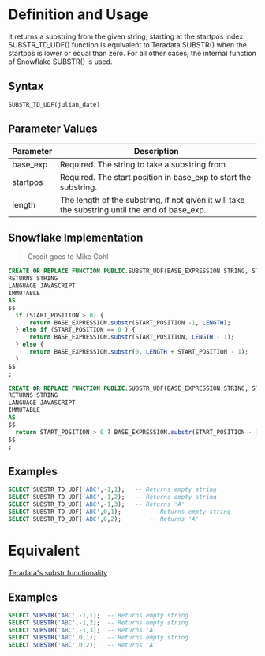 
# Definition and Usage
 It returns a substring from the given string, starting at the startpos index. SUBSTR_TD_UDF() function is equivalent to Teradata SUBSTR() when the startpos is lower or equal than zero. For all other cases, the internal function of Snowflake SUBSTR() is used.


## Syntax
`SUBSTR_TD_UDF(julian_date)`

## Parameter Values
| Parameter	    | Description |
|---------------|-------------|
| base_exp	| Required. The string to take a substring from.
| startpos	| Required. The start position in base_exp to start the substring.
| length	  | The length of the substring, if not given it will take the substring until the end of base_exp.

## Snowflake Implementation

> Credit goes to Mike Gohl

```sql
CREATE OR REPLACE FUNCTION PUBLIC.SUBSTR_UDF(BASE_EXPRESSION STRING, START_POSITION FLOAT, LENGTH FLOAT)
RETURNS STRING
LANGUAGE JAVASCRIPT
IMMUTABLE
AS
$$
  if (START_POSITION > 0) {
      return BASE_EXPRESSION.substr(START_POSITION -1, LENGTH);
  } else if (START_POSITION == 0 ) {
      return BASE_EXPRESSION.substr(START_POSITION, LENGTH - 1);
  } else {
      return BASE_EXPRESSION.substr(0, LENGTH + START_POSITION - 1);
  }
$$
;

CREATE OR REPLACE FUNCTION PUBLIC.SUBSTR_UDF(BASE_EXPRESSION STRING, START_POSITION FLOAT)
RETURNS STRING
LANGUAGE JAVASCRIPT
IMMUTABLE
AS
$$
  return START_POSITION > 0 ? BASE_EXPRESSION.substr(START_POSITION - 1) : BASE_EXPRESSION.substr(0);
$$
;
```
  ## Examples

```sql
SELECT SUBSTR_TD_UDF('ABC',-1,1); 	-- Returns empty string
SELECT SUBSTR_TD_UDF('ABC',-1,2); 	-- Returns empty string
SELECT SUBSTR_TD_UDF('ABC',-1,3); 	-- Returns 'A'
SELECT SUBSTR_TD_UDF('ABC',0,1); 		-- Returns empty string
SELECT SUBSTR_TD_UDF('ABC',0,2); 		-- Returns 'A'
```
# Equivalent
[Teradata's substr functionality](https://docs.teradata.com/r/kmuOwjp1zEYg98JsB8fu_A/lxOd~YrdVkJGt0_anAEXFQ)

## Examples 
```sql
SELECT SUBSTR('ABC',-1,1);  -- Returns empty string
SELECT SUBSTR('ABC',-1,2);  -- Returns empty string
SELECT SUBSTR('ABC',-1,3);  -- Returns 'A'
SELECT SUBSTR('ABC',0,1);   -- Returns empty string
SELECT SUBSTR('ABC',0,2);   -- Returns 'A'
```
